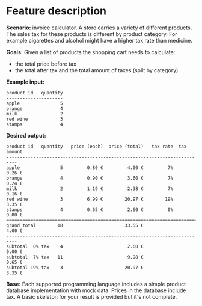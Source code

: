 # Feature description

**Scenario:** invoice calculator.
A store carries a variety of different products. The sales tax for these products is different by product category.
For example cigarettes and alcohol might have a higher tax rate than medicine.

**Goals:** Given a list of products the shopping cart needs to calculate:
* the total price before tax
* the total after tax and the total amount of taxes (split by category).

**Example input:**
```
product id   quantity
---------------------
apple               5
orange              4
milk                2
red wine            3
stamps              4
```

**Desired output:**
```
product id   quantity   price (each)  price (total)   tax rate  tax amount
--------------------------------------------------------------------------
apple               5         0.80 €         4.00 €         7%      0.26 €
orange              4         0.90 €         3.60 €         7%      0.24 €
milk                2         1.19 €         2.38 €         7%      0.16 €
red wine            3         6.99 €        20.97 €        19%      3.35 €
stamps              4         0.65 €         2.60 €         0%      0.00 €
==========================================================================
grand total        18                       33.55 €                 4.00 €
--------------------------------------------------------------------------
subtotal  0% tax    4                        2.60 €                 0.00 €
subtotal  7% tax   11                        9.98 €                 0.65 €
subtotal 19% tax    3                       20.97 €                 3.35 €
```

**Base:** Each supported programming language includes a simple product database implementation with mock data. Prices in the database include tax. A basic skeleton for your result is provided but it's not complete.
